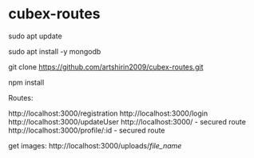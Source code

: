 # cubex-routes

sudo apt update

sudo apt install -y mongodb

git clone https://github.com/artshirin2009/cubex-routes.git

npm install

Routes:

http://localhost:3000/registration
http://localhost:3000/login
http://localhost:3000/updateUser
http://localhost:3000/                               -  secured route
http://localhost:3000/profile/:id                    -  secured route


get images: http://localhost:3000/uploads/*file_name*
